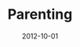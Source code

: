 ---
layout: music 
title: "Parenting"
series: "Knock-Off"
date: 2012-10-01 
description: "Brian Tome talks about parenting."
audio: "http://www.crossroads.net/players/media/hq/knockoff_03.mp3"
audio-duration: "43:09"
src: "http://www.crossroads.net/players/media/series/190x110_KnockOff.jpg"
---